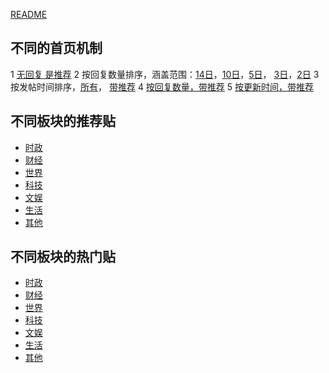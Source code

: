 [README](./README.md)

## 不同的首页机制
1 [无回复 是推荐](https://pincong.rocks/sort_type-unresponsive__is_recommend-1)
2 按回复数量排序，涵盖范围：[14日](https://pincong.rocks/sort_type-hot____day-14)，[10日](https://pincong.rocks/sort_type-hot____day-10)，[5日](https://pincong.rocks/sort_type-hot____day-5)， [3日](https://pincong.rocks/sort_type-hot____day-3)，[2日](https://pincong.rocks/sort_type-hot____day-2)
3 按发帖时间排序，[所有](https://pincong.rocks/sort_type-t)， [带推荐](https://pincong.rocks/sort_type-t__is_recommend-1)
4 [按回复数量，带推荐](https://pincong.rocks/sort_type-hot__is_recommend-1)
5 [按更新时间，带推荐](https://pincong.rocks/sort_type-new__is_recommend-1)

## 不同板块的推荐贴
* [时政](https://pincong.rocks/explore/category-1__is_recommend-1)
* [财经](https://pincong.rocks/explore/category-2__is_recommend-1)
* [世界](https://pincong.rocks/explore/category-3__is_recommend-1)
* [科技](https://pincong.rocks/explore/category-4__is_recommend-1)
* [文娱](https://pincong.rocks/explore/category-5__is_recommend-1)
* [生活](https://pincong.rocks/explore/category-6__is_recommend-1)
* [其他](https://pincong.rocks/explore/category-7__is_recommend-1)

## 不同板块的热门贴
* [时政](https://pincong.rocks/explore/category-1__sort_type-hot____day-5)
* [财经](https://pincong.rocks/explore/category-2__sort_type-hot____day-5)
* [世界](https://pincong.rocks/explore/category-3__sort_type-hot____day-5)
* [科技](https://pincong.rocks/explore/category-4__sort_type-hot____day-5)
* [文娱](https://pincong.rocks/explore/category-5__sort_type-hot____day-5)
* [生活](https://pincong.rocks/explore/category-6__sort_type-hot____day-5)
* [其他](https://pincong.rocks/explore/category-7__sort_type-hot____day-5)
